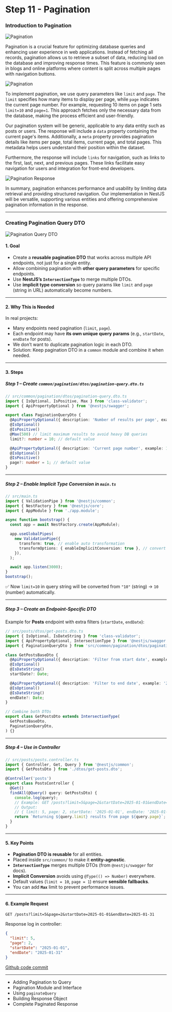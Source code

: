 # Step 11 - Pagination

### Introduction to Pagination

![Pagination](./images/intro-pagination.png)

Pagination is a crucial feature for optimizing database queries and enhancing user experience in web applications. Instead of fetching all records, pagination allows us to retrieve a subset of data, reducing load on the database and improving response times. This feature is commonly seen in blogs and online platforms where content is split across multiple pages with navigation buttons.

![Pagination](./images/paginate-route.png)

To implement pagination, we use query parameters like `limit` and `page`. The `limit` specifies how many items to display per page, while `page` indicates the current page number. For example, requesting 10 items on page 1 sets `limit=10` and `page=1`. This approach fetches only the necessary data from the database, making the process efficient and user-friendly.

Our pagination system will be generic, applicable to any data entity such as posts or users. The response will include a `data` property containing the current page's items. Additionally, a `meta` property provides pagination details like items per page, total items, current page, and total pages. This metadata helps users understand their position within the dataset.

Furthermore, the response will include `links` for navigation, such as links to the first, last, next, and previous pages. These links facilitate easy navigation for users and integration for front-end developers.


![Pagination Response](./images/pagination-res.png)

In summary, pagination enhances performance and usability by limiting data retrieval and providing structured navigation. Our implementation in NestJS will be versatile, supporting various entities and offering comprehensive pagination information in the response.

---

### Creating Pagination Query DTO

![Pagination Query DTO](./images/create-pagination-query-dto.png)

#### 1. Goal
- Create a **reusable pagination DTO** that works across multiple API endpoints, not just for a single entity.
- Allow combining pagination with **other query parameters** for specific endpoints.
- Use **NestJS’s `IntersectionType`** to merge multiple DTOs.
- Use **implicit type conversion** so query params like `limit` and `page` (string in URL) automatically become numbers.

---

#### 2. Why This is Needed
In real projects:
- Many endpoints need pagination (`limit`, `page`).
- Each endpoint may have **its own unique query params** (e.g., `startDate`, `endDate` for posts).
- We don’t want to duplicate pagination logic in each DTO.
- Solution: Keep pagination DTO in a `common` module and combine it when needed.

---

#### 3. Steps

##### Step 1 – Create `common/pagination/dtos/pagination-query.dto.ts`
```ts
// src/common/pagination/dtos/pagination-query.dto.ts
import { IsOptional, IsPositive, Max } from 'class-validator';
import { ApiPropertyOptional } from '@nestjs/swagger';

export class PaginationQueryDto {
  @ApiPropertyOptional({ description: 'Number of results per page', example: 10 })
  @IsOptional()
  @IsPositive()
  @Max(500) // limit maximum results to avoid heavy DB queries
  limit?: number = 10; // default value

  @ApiPropertyOptional({ description: 'Current page number', example: 1 })
  @IsOptional()
  @IsPositive()
  page?: number = 1; // default value
}
```

---

##### Step 2 – Enable Implicit Type Conversion in `main.ts`
```ts
// src/main.ts
import { ValidationPipe } from '@nestjs/common';
import { NestFactory } from '@nestjs/core';
import { AppModule } from './app.module';

async function bootstrap() {
  const app = await NestFactory.create(AppModule);

  app.useGlobalPipes(
    new ValidationPipe({
      transform: true, // enable auto transformation
      transformOptions: { enableImplicitConversion: true }, // convert string to number/date automatically
    }),
  );

  await app.listen(3000);
}
bootstrap();
```

✅ Now `limit=10` in query string will be converted from `"10"` (string) → `10` (number) automatically.

---

##### Step 3 – Create an Endpoint-Specific DTO
Example for **Posts** endpoint with extra filters (`startDate`, `endDate`):

```ts
// src/posts/dtos/get-posts.dto.ts
import { IsOptional, IsDateString } from 'class-validator';
import { ApiPropertyOptional, IntersectionType } from '@nestjs/swagger';
import { PaginationQueryDto } from 'src/common/pagination/dtos/pagination-query.dto';

class GetPostsBaseDto {
  @ApiPropertyOptional({ description: 'Filter from start date', example: '2025-01-01' })
  @IsOptional()
  @IsDateString()
  startDate?: Date;

  @ApiPropertyOptional({ description: 'Filter to end date', example: '2025-01-31' })
  @IsOptional()
  @IsDateString()
  endDate?: Date;
}

// Combine both DTOs
export class GetPostsDto extends IntersectionType(
  GetPostsBaseDto,
  PaginationQueryDto,
) {}
```

---

##### Step 4 – Use in Controller
```ts
// src/posts/posts.controller.ts
import { Controller, Get, Query } from '@nestjs/common';
import { GetPostsDto } from './dtos/get-posts.dto';

@Controller('posts')
export class PostsController {
  @Get()
  findAll(@Query() query: GetPostsDto) {
    console.log(query);
    // Example: GET /posts?limit=5&page=2&startDate=2025-01-01&endDate=2025-01-31
    // Output:
    // { limit: 5, page: 2, startDate: '2025-01-01', endDate: '2025-01-31' }
    return `Returning ${query.limit} results from page ${query.page}`;
  }
}
```

---

#### 5. Key Points
- **Pagination DTO is reusable** for all entities.
- Placed inside `src/common/` to make it **entity-agnostic**.
- **`IntersectionType`** merges multiple DTOs (from `@nestjs/swagger` for docs).
- **Implicit Conversion** avoids using `@Type(() => Number)` everywhere.
- Default values (`limit = 10`, `page = 1`) ensure **sensible fallbacks**.
- You can add **`Max`** limit to prevent performance issues.

---

#### 6. Example Request
```
GET /posts?limit=5&page=2&startDate=2025-01-01&endDate=2025-01-31
```
Response log in controller:
```json
{
  "limit": 5,
  "page": 2,
  "startDate": "2025-01-01",
  "endDate": "2025-01-31"
}
```

[Github code commit](https://github.com/NadirBakhsh/nestjs-resources-code/commit/51ae478ad75bef053d968320220721b6629ae73d)

---



- Adding Pagination to Query
- Pagination Module and Interface
- Using `paginateQuery`
- Building Response Object
- Complete Paginated Response